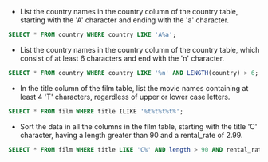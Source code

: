 
* List the country names in the country column of the country table, starting with the 'A' character and ending with the 'a' character.

```sql
SELECT * FROM country WHERE country LIKE 'A%a';

```

* List the country names in the country column of the country table, which consist of at least 6 characters and end with the 'n' character.

```sql
SELECT * FROM country WHERE country LIKE '%n' AND LENGTH(country) > 6;
```

* In the title column of the film table, list the movie names containing at least 4 'T' characters, regardless of upper or lower case letters.

```sql
SELECT * FROM film WHERE title ILIKE '%t%t%t%t%';
```

* Sort the data in all the columns in the film table, starting with the title 'C' character, having a length greater than 90 and a rental_rate of 2.99.

```sql
SELECT * FROM film WHERE title LIKE 'C%' AND length > 90 AND rental_rate = 2.99;
```

